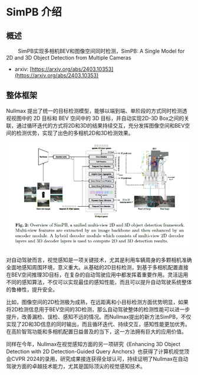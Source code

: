 # SimPB 介绍

## 概述

&emsp;&emsp; SimPB实现多相机BEV和图像空间同时检测，SimPB: A Single Model for 2D and 3D Object Detection from Multiple Cameras

- arxiv: [https://arxiv.org/abs/2403.10353](https://arxiv.org/abs/2403.10353)

## 整体框架

Nullmax 提出了统一的目标检测模型，能够以端到端、单阶段的方式同时检测透视视图中的 2D 目标和 BEV 空间中的 3D 目标，并自动实现2D-3D Box之间的关联，通过循环迭代的方式将2D和3D的结果持续交互，充分发挥图像空间和BEV空间的检测优势，实现了出色的多相机2D和3D检测效果。


![](imgs/simpb-1.png)

对自动驾驶而言，视觉感知是一项关键技术，尤其是利用车辆周身的多颗相机准确全面地感知周围环境，意义重大。从基础的2D目标检测，到基于多相机配置直接在BEV空间推理3D目标，在复杂的自动驾驶应用中都发挥着重要作用。灵活运用不同的感知算法，不仅可以实现最佳的感知性能，而且可以提升自动驾驶系统整体的鲁棒性，提升安全。

比如，图像空间的2D检测极为成熟，在远距离和小目标检测方面优势明显，如果将2D检测信息用于BEV空间的3D检测，那么自动驾驶整体的检测性能可以进一步提升，改善漏检、误检、感知不远的情况。而Nullmax提出的新方法SimPB，不仅实现了2D和3D信息的同时输出，而且循环迭代、持续交互，感知性能更加优秀。在高阶智驾功能和多相机配置日益普及的当下，这一方法拥有巨大的应用价值。

同样在今年，Nullmax在视觉感知方面的另一项研究《Enhancing 3D Object Detection with 2D Detection-Guided Query Anchors》也获得了计算机视觉顶会CVPR 2024的录用，研究成果接连获得全球认可，持续证明了Nullmax在自动驾驶方面的卓越技术能力，尤其是国际顶尖的视觉感知技术。

